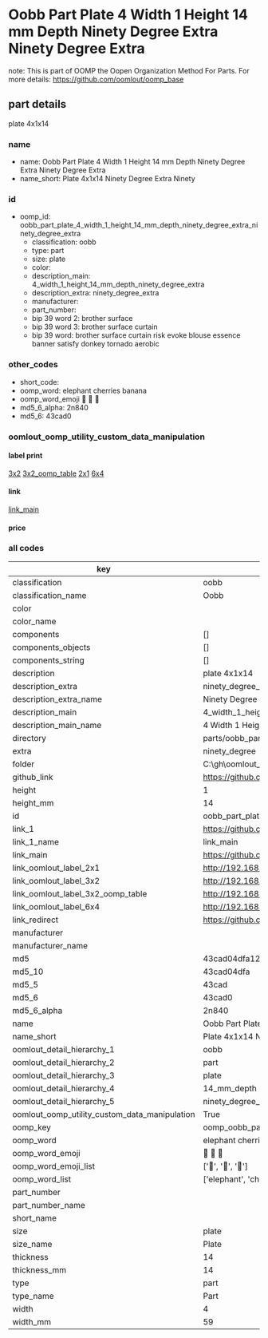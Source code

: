 # Oobb Part Plate 4 Width 1 Height 14 mm Depth Ninety Degree Extra Ninety Degree Extra  

note: This is part of OOMP the Oopen Organization Method For Parts. For more details: https://github.com/oomlout/oomp_base

##  part details
  



plate 4x1x14



### name
* name: Oobb Part Plate 4 Width 1 Height 14 mm Depth Ninety Degree Extra Ninety Degree Extra
* name_short: Plate 4x1x14 Ninety Degree Extra Ninety
### id
* oomp_id: oobb_part_plate_4_width_1_height_14_mm_depth_ninety_degree_extra_ninety_degree_extra
  * classification: oobb
  * type: part
  * size: plate
  * color: 
  * description_main: 4_width_1_height_14_mm_depth_ninety_degree_extra
  * description_extra: ninety_degree_extra
  * manufacturer: 
  * part_number: 
  * bip 39 word 2: brother surface
  * bip 39 word 3: brother surface curtain
  * bip 39 word: brother surface curtain risk evoke blouse essence banner satisfy donkey tornado aerobic

### other_codes
* short_code: 
* oomp_word: elephant cherries banana
* oomp_word_emoji :elephant: :cherries: :banana:
* md5_6_alpha: 2n840
* md5_6: 43cad0






### oomlout_oomp_utility_custom_data_manipulation
#### label print
[3x2](http://192.168.1.245:1112/?label=oomp%202n840)
[3x2_oomp_table](http://192.168.1.108:1112/?label=oomp%202n840)
[2x1](http://192.168.1.242:1112/?label=oomp%202n840)
[6x4](http://192.168.1.55:1112/?label=oomp%202n840)    

#### link

[link_main](https://github.com/oomlout/oomlout_oobb_version_4_generated_parts/tree/main/navigation_oomp/oobb/part/plate/4_width_1_height_14_mm_depth_ninety_degree_extra/ninety_degree_extra/part)                              

#### price







### all codes 
| key | value |  
| --- | --- |  
| classification | oobb |  
| classification_name | Oobb |  
| color |  |  
| color_name |  |  
| components | [] |  
| components_objects | [] |  
| components_string | [] |  
| description | plate 4x1x14 |  
| description_extra | ninety_degree_extra |  
| description_extra_name | Ninety Degree Extra |  
| description_main | 4_width_1_height_14_mm_depth_ninety_degree_extra |  
| description_main_name | 4 Width 1 Height 14 mm Depth Ninety Degree Extra |  
| directory | parts/oobb_part_plate_4_width_1_height_14_mm_depth_ninety_degree_extra_ninety_degree_extra |  
| extra | ninety_degree |  
| folder | C:\gh\oomlout_oobb_version_4_generated_parts\parts\oobb_part_plate_4_width_1_height_14_mm_depth_ninety_degree_extra_ninety_degree_extra |  
| github_link | https://github.com/oomlout/oomlout_oomp_part_src/tree/main/parts/oobb_part_plate_4_width_1_height_14_mm_depth_ninety_degree_extra_ninety_degree_extra |  
| height | 1 |  
| height_mm | 14 |  
| id | oobb_part_plate_4_width_1_height_14_mm_depth_ninety_degree_extra_ninety_degree_extra |  
| link_1 | https://github.com/oomlout/oomlout_oobb_version_4_generated_parts/tree/main/navigation_oomp/oobb/part/plate/4_width_1_height_14_mm_depth_ninety_degree_extra/ninety_degree_extra/part |  
| link_1_name | link_main |  
| link_main | https://github.com/oomlout/oomlout_oobb_version_4_generated_parts/tree/main/navigation_oomp/oobb/part/plate/4_width_1_height_14_mm_depth_ninety_degree_extra/ninety_degree_extra/part |  
| link_oomlout_label_2x1 | http://192.168.1.242:1112/?label=oomp%202n840 |  
| link_oomlout_label_3x2 | http://192.168.1.245:1112/?label=oomp%202n840 |  
| link_oomlout_label_3x2_oomp_table | http://192.168.1.108:1112/?label=oomp%202n840 |  
| link_oomlout_label_6x4 | http://192.168.1.55:1112/?label=oomp%202n840 |  
| link_redirect | https://github.com/oomlout/oomlout_oobb_version_4_generated_parts/tree/main/parts/oobb_plate_04_01_14_ex_ninety_degree |  
| manufacturer |  |  
| manufacturer_name |  |  
| md5 | 43cad04dfa1249a860a70ba66c7688e7 |  
| md5_10 | 43cad04dfa |  
| md5_5 | 43cad |  
| md5_6 | 43cad0 |  
| md5_6_alpha | 2n840 |  
| name | Oobb Part Plate 4 Width 1 Height 14 mm Depth Ninety Degree Extra Ninety Degree Extra |  
| name_short | Plate 4x1x14 Ninety Degree Extra Ninety |  
| oomlout_detail_hierarchy_1 | oobb |  
| oomlout_detail_hierarchy_2 | part |  
| oomlout_detail_hierarchy_3 | plate |  
| oomlout_detail_hierarchy_4 | 14_mm_depth |  
| oomlout_detail_hierarchy_5 | ninety_degree_extra |  
| oomlout_oomp_utility_custom_data_manipulation | True |  
| oomp_key | oomp_oobb_part_plate_4_width_1_height_14_mm_depth_ninety_degree_extra_ninety_degree_extra |  
| oomp_word | elephant cherries banana |  
| oomp_word_emoji | :elephant: :cherries: :banana: |  
| oomp_word_emoji_list | [':elephant:', ':cherries:', ':banana:'] |  
| oomp_word_list | ['elephant', 'cherries', 'banana'] |  
| part_number |  |  
| part_number_name |  |  
| short_name |  |  
| size | plate |  
| size_name | Plate |  
| thickness | 14 |  
| thickness_mm | 14 |  
| type | part |  
| type_name | Part |  
| width | 4 |  
| width_mm | 59 |  
